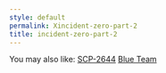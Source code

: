 ```yaml
---
style: default
permalink: Xincident-zero-part-2
title: incident-zero-part-2
---
```

You may also like:
[SCP-2644](http://scp-wiki.net/scp-2644)
[Blue Team](http://scp-wiki.net/blue-team)
